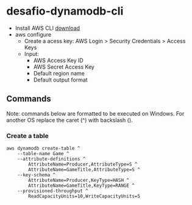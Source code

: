 # desafio-dynamodb-cli

- Install AWS CLI
[download](https://aws.amazon.com/pt/cli/)
- aws configure
  - Create a acess key: AWS Login > Security Credentials > Access Keys
  - Input:
    - AWS Access Key ID
    - AWS Secret Access Key
    - Default region name
    - Default output format
  
  
## Commands
Note: commands below are formatted to be executed on Windows. For another OS replace the caret (^) with backslash (\).

### Create a table
```
aws dynamodb create-table ^
    --table-name Game ^
    --attribute-definitions ^
        AttributeName=Producer,AttributeType=S ^
        AttributeName=GameTitle,AttributeType=S ^
    --key-schema ^
        AttributeName=Producer,KeyType=HASH ^
        AttributeName=GameTitle,KeyType=RANGE ^
    --provisioned-throughput ^
        ReadCapacityUnits=10,WriteCapacityUnits=5
```
